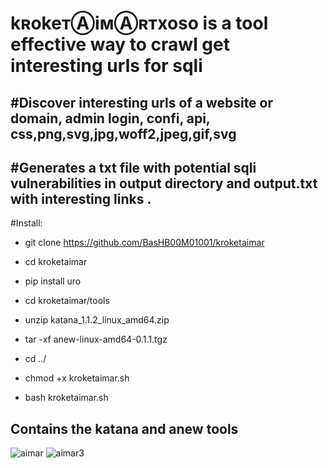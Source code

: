 # kʀokeᴛⒶiᴍⒶʀᴛxoso is a tool effective way to crawl get interesting urls for sqli

#Discover interesting urls of a website or domain, admin login, confi, api, css,png,svg,jpg,woff2,jpeg,gif,svg
----------------------------------------------------------------------------------------------------------------------
#Generates a txt file with potential sqli vulnerabilities in output directory and  output.txt with interesting links .
----------------------------------------------------------------------------------------------------------------------
#Install:

- git clone https://github.com/BasHB00M01001/kroketaimar

- cd kroketaimar

- pip install uro

- cd kroketaimar/tools

- unzip katana_1.1.2_linux_amd64.zip

- tar -xf anew-linux-amd64-0.1.1.tgz

- cd ../

- chmod +x kroketaimar.sh

- bash kroketaimar.sh

Contains the katana and anew tools
-----------------------------------------------------------------------------------------
![aimar](https://github.com/user-attachments/assets/4544655e-8dc1-4e40-8ad2-2a9a6f1578cc)
![aimar3](https://github.com/user-attachments/assets/9fdc9d5e-1c95-40ed-8c44-0eda74db87f0)


